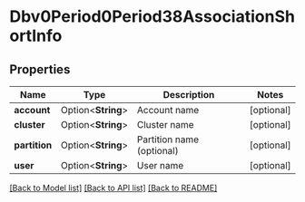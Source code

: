 # Dbv0Period0Period38AssociationShortInfo

## Properties

Name | Type | Description | Notes
------------ | ------------- | ------------- | -------------
**account** | Option<**String**> | Account name | [optional]
**cluster** | Option<**String**> | Cluster name | [optional]
**partition** | Option<**String**> | Partition name (optional) | [optional]
**user** | Option<**String**> | User name | [optional]

[[Back to Model list]](../README.md#documentation-for-models) [[Back to API list]](../README.md#documentation-for-api-endpoints) [[Back to README]](../README.md)


